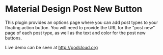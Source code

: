 # Material Design Post New Button

This plugin provides an options page where you can add post types to your floating action button. You will need to provide the URL for the "post new" page of each post type, as well as the text and color for the post new buttons.

Live demo can be seen at http://godcloud.org
